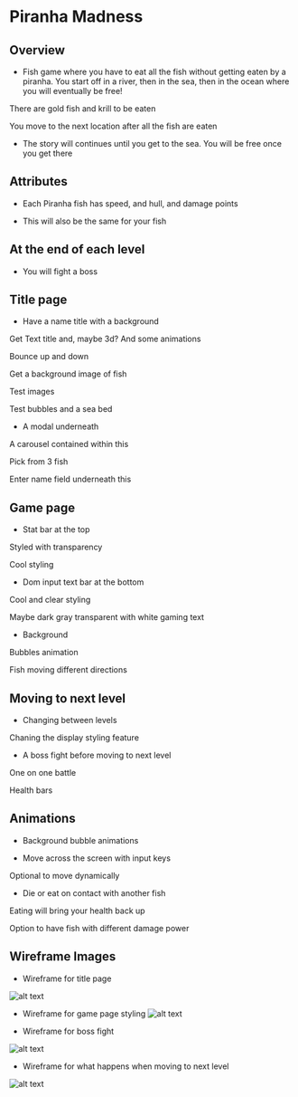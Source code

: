 # Piranha Madness 

## Overview 

* Fish game where you have to eat all the fish without getting eaten by a piranha. You start off in a river, then in the sea, then in the ocean where you will eventually be free! 

There are gold fish and krill to be eaten 

You move to the next location after all the fish are eaten 

* The story will continues until you get to the sea. You will be free once you get there 

 

 

## Attributes 

* Each Piranha fish has speed, and hull, and damage points 

* This will also be the same for your fish 

 

## At the end of each level 

* You will fight a boss 

 
 
## Title page 

* Have a name title with a background 

Get Text title and, maybe 3d? And some animations 

Bounce up and down 

Get a background image of fish 

Test images 

Test bubbles and a sea bed 

 

* A modal underneath  

A carousel contained within this 

Pick from 3 fish 

Enter name field underneath this 

 

 

## Game page 

* Stat bar at the top 

Styled with transparency 

Cool styling 

* Dom input text bar at the bottom 

Cool and clear styling 

Maybe dark gray transparent with white gaming text 

* Background 

Bubbles animation 

Fish moving different directions 

 

## Moving to next level 

* Changing between levels 

Chaning the display styling feature 

* A boss fight before moving to next level 

One on one battle 

Health bars 

 

## Animations  

* Background bubble animations 

* Move across the screen with input keys 

Optional to  move dynamically 

* Die or eat on contact with another fish 

Eating will bring your health back up 

Option to have fish with different damage power 

## Wireframe Images

* Wireframe for title page

![alt text](https://github.com/petermc87/project_1_piranha_madness/blob/main/images/Piranha%20Madness%20Wireframe_1.jpg)

* Wireframe for game page styling
![alt text](https://github.com/petermc87/project_1_piranha_madness/blob/main/images/Piranha%20Madness%20Wireframe_2.jpg)


* Wireframe for boss fight

![alt text](https://github.com/petermc87/project_1_piranha_madness/blob/main/images/Piranha%20Madness%20Wireframe_3.jpg)

* Wireframe for what happens when moving to next level

![alt text](https://github.com/petermc87/project_1_piranha_madness/blob/main/images/Piranha%20Madness%20Wireframe_4.jpg)
